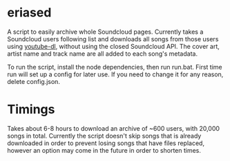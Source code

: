 # eriased
 
A script to easily archive whole Soundcloud pages.
Currently takes a Soundcloud users following list and downloads all songs from those users using [youtube-dl](https://github.com/ytdl-org/youtube-dl), without using the closed Soundcloud API.
The cover art, artist name and track name are all added to each song's metadata.

To run the script, install the node dependencies, then run run.bat.
First time run will set up a config for later use. If you need to change it for any reason, delete config.json.

# Timings

Takes about 6-8 hours to download an archive of ~600 users, with 20,000 songs in total.
Currently the script doesn't skip songs that is already downloaded in order to prevent losing songs that have files replaced, however an option may come in the future in order to shorten times.

